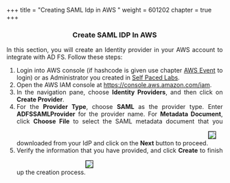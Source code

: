 +++
title = "Creating SAML Idp in AWS "
weight = 601202
chapter = true
+++

<center><h3>Create SAML IDP In AWS</h3></center>

<div style="text-align: justify">

   In this section, you will create an Identity provider in your AWS account to integrate with AD FS. Follow these steps:
   <ol>
      <li>Login into AWS console (if hashcode is given use chapter <a href="/30-howtostart/302-aws-event.html">AWS Event</a> to login) or as Administrator you created in <a href="/30-howtostart/301-self-paced.html" > Self Paced Labs</a>.</li>
      <li>Open the AWS IAM console at <a href="https://console.aws.amazon.com/iam/home?region=us-east-1">https://console.aws.amazon.com/iam</a>.</li>
      <li>In the navigation pane, choose <b>Identity Providers</b>, and then click on <b>Create Provider</b>.</li>
      <li>For the <b>Provider Type</b>, choose <b>SAML</b> as the provider type. Enter <b>ADFSSAMLProvider</b> for the provider name. For <b>Metadata Document</b>, click <b>Choose File</b> to select the SAML metadata document that you downloaded from your IdP and click on the <b>Next</b> button to proceed.<img src="/images/adfs-createsamlprovider.png" style="margin:15px 0px; border:1px solid black"/></li>
      <li>Verify the information that you have provided, and click <b>Create</b> to finish up the creation process.<img src="/images/adfs-samlprovider.png" style="margin:15px 0px; border:1px solid black"/></li>
   </ol>
</div>